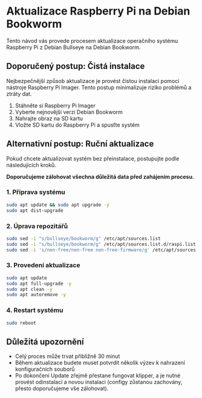 # Aktualizace Raspberry Pi na Debian Bookworm

Tento návod vás provede procesem aktualizace operačního systému Raspberry Pi z Debian Bullseye na Debian Bookworm.

## Doporučený postup: Čistá instalace
Nejbezpečnější způsob aktualizace je provést čistou instalaci pomocí nástroje Raspberry Pi Imager. Tento postup minimalizuje riziko problémů a ztráty dat.

1. Stáhněte si Raspberry Pi Imager
2. Vyberte nejnovější verzi Debian Bookworm
3. Nahrajte obraz na SD kartu
4. Vložte SD kartu do Raspberry Pi a spusťte systém

## Alternativní postup: Ruční aktualizace
Pokud chcete aktualizovat systém bez přeinstalace, postupujte podle následujících kroků. 

**Doporučujeme zálohovat všechna důležitá data před zahájením procesu.**

### 1. Příprava systému
```bash
sudo apt update && sudo apt upgrade -y
sudo apt dist-upgrade
```

### 2. Úprava repozitářů
```bash
sudo sed -i "s/bullseye/bookworm/g" /etc/apt/sources.list
sudo sed -i "s/bullseye/bookworm/g" /etc/apt/sources.list.d/raspi.list
sudo sed -i 's/non-free/non-free non-free-firmware/g' /etc/apt/sources.list
```

### 3. Provedení aktualizace
```bash
sudo apt update
sudo apt full-upgrade -y
sudo apt clean -y
sudo apt autoremove -y
```

### 4. Restart systému
```bash
sudo reboot
```

## Důležitá upozornění
- Celý proces může trvat přibližně 30 minut
- Během aktualizace budete muset potvrdit několik výzev k nahrazení konfiguračních souborů
- Po dokončení Update zřejmě přestane fungovat klipper, a je nutné provést odinstalaci a novou instalaci (configy zůstanou zachovány, přesto doporučujeme vše zálohovat).
